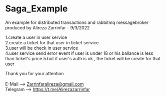 # Saga_Example
An example for distributed transactions and rabbitmq messagebroker <br />
produced by Alireza Zarrinfar - 9/3/2022 <br />

1.create a user in user service <br />
2.create a ticket for that user in ticket service <br />
3.user will be check in user service <br />
4.user service send error event if user is under 18 or his ballance is less than ticket's price 
5.but if user's auth is ok , the ticket will be create for that user

Thank you for your attention <br /> 
 <br /> 
E-Mail --> Zarrinfaralireza@gmail.com <br />
Telegram --> https://t.me/Alirezazarrinfar <br />
